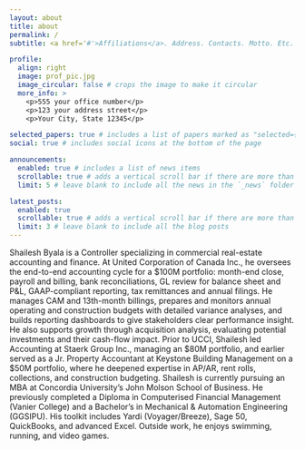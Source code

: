 ```yaml
---
layout: about
title: about
permalink: /
subtitle: <a href='#'>Affiliations</a>. Address. Contacts. Motto. Etc.

profile:
  align: right
  image: prof_pic.jpg
  image_circular: false # crops the image to make it circular
  more_info: >
    <p>555 your office number</p>
    <p>123 your address street</p>
    <p>Your City, State 12345</p>

selected_papers: true # includes a list of papers marked as "selected={true}"
social: true # includes social icons at the bottom of the page

announcements:
  enabled: true # includes a list of news items
  scrollable: true # adds a vertical scroll bar if there are more than 3 news items
  limit: 5 # leave blank to include all the news in the `_news` folder

latest_posts:
  enabled: true
  scrollable: true # adds a vertical scroll bar if there are more than 3 new posts items
  limit: 3 # leave blank to include all the blog posts
---
```


Shailesh Byala is a Controller specializing in commercial real-estate accounting and finance. At United Corporation of Canada Inc., he oversees the end-to-end accounting cycle for a $100M portfolio: month-end close, payroll and billing, bank reconciliations, GL review for balance sheet and P&L, GAAP-compliant reporting, tax remittances and annual filings. He manages CAM and 13th-month billings, prepares and monitors annual operating and construction budgets with detailed variance analyses, and builds reporting dashboards to give stakeholders clear performance insight. He also supports growth through acquisition analysis, evaluating potential investments and their cash-flow impact.
Prior to UCCI, Shailesh led Accounting at Staerk Group Inc., managing an $80M portfolio, and earlier served as a Jr. Property Accountant at Keystone Building Management on a $50M portfolio, where he deepened expertise in AP/AR, rent rolls, collections, and construction budgeting.
Shailesh is currently pursuing an MBA at Concordia University’s John Molson School of Business. He previously completed a Diploma in Computerised Financial Management (Vanier College) and a Bachelor’s in Mechanical & Automation Engineering (GGSIPU). His toolkit includes Yardi (Voyager/Breeze), Sage 50, QuickBooks, and advanced Excel. Outside work, he enjoys swimming, running, and video games.

